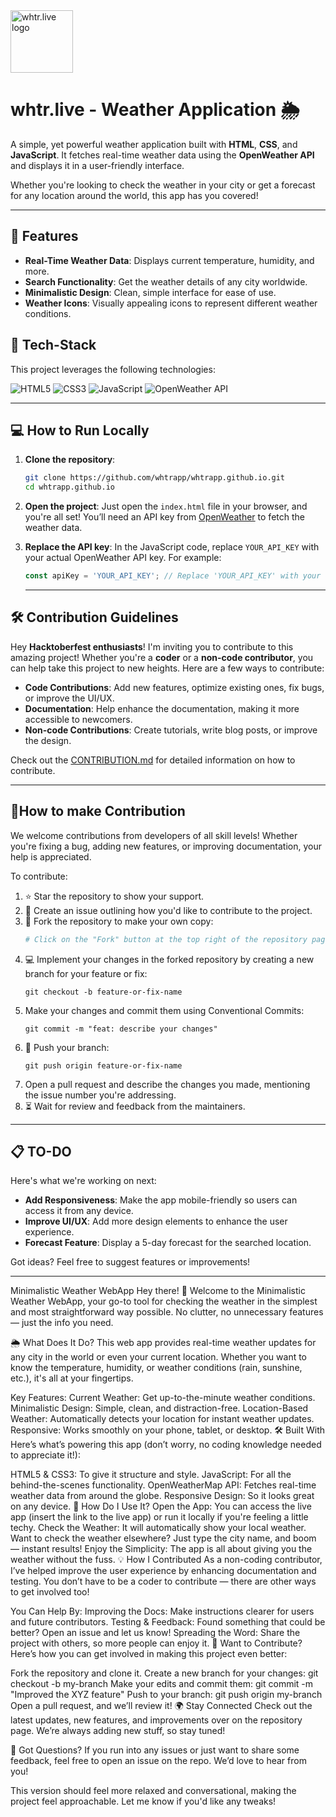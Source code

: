 <img src="https://whtrapp.github.io/img/logo.png" width="100px" alt="whtr.live logo"/>

# whtr.live - Weather Application 🌦️
A simple, yet powerful weather application built with **HTML**, **CSS**, and **JavaScript**. It fetches real-time weather data using the **OpenWeather API** and displays it in a user-friendly interface.

Whether you're looking to check the weather in your city or get a forecast for any location around the world, this app has you covered!

---

## 🌟 Features
- **Real-Time Weather Data**: Displays current temperature, humidity, and more.
- **Search Functionality**: Get the weather details of any city worldwide.
- **Minimalistic Design**: Clean, simple interface for ease of use.
- **Weather Icons**: Visually appealing icons to represent different weather conditions.
  
## 🚀 Tech-Stack
This project leverages the following technologies:

![HTML5](https://img.shields.io/badge/html5-%23E34F26.svg?style=for-the-badge&logo=html5&logoColor=white) 
![CSS3](https://img.shields.io/badge/css3-%231572B6.svg?style=for-the-badge&logo=css3&logoColor=white)
![JavaScript](https://img.shields.io/badge/javascript-F7DF1E?style=for-the-badge&logo=javascript&logoColor=#F7DF1E)
![OpenWeather API](https://img.shields.io/badge/api-OpenWeatherAPI-blue?style=for-the-badge&logo=api)

---
## 💻 How to Run Locally

1. **Clone the repository**:
   ```bash
   git clone https://github.com/whtrapp/whtrapp.github.io.git
   cd whtrapp.github.io
   ```
2. **Open the project**:
   Just open the `index.html` file in your browser, and you're all set! You’ll need an API key from [OpenWeather](https://openweathermap.org/) to fetch the weather data.

3. **Replace the API key**: 
   In the JavaScript code, replace `YOUR_API_KEY` with your actual OpenWeather API key. For example:

   ```javascript
   const apiKey = 'YOUR_API_KEY'; // Replace 'YOUR_API_KEY' with your OpenWeather API key
   ```
   ---

  ## 🛠️ Contribution Guidelines

Hey **Hacktoberfest enthusiasts**! I'm inviting you to contribute to this amazing project! Whether you're a **coder** or a **non-code contributor**, you can help take this project to new heights. Here are a few ways to contribute:

- **Code Contributions**: Add new features, optimize existing ones, fix bugs, or improve the UI/UX.
- **Documentation**: Help enhance the documentation, making it more accessible to newcomers.
- **Non-code Contributions**: Create tutorials, write blog posts, or improve the design.

Check out the [CONTRIBUTION.md](https://github.com/whtrapp/whtrapp.github.io/blob/main/CONTRIBUTING.md) for detailed information on how to contribute.

---
## 🤝How to make Contribution

We welcome contributions from developers of all skill levels! Whether you're fixing a bug, adding new features, or improving documentation, your help is appreciated. 

To contribute:

1. ⭐ Star the repository to show your support.
2. 📝 Create an issue outlining how you'd like to contribute to the project.
3. 🍴 Fork the repository to make your own copy:
   ```sh
   # Click on the "Fork" button at the top right of the repository page
4. 💻 Implement your changes in the forked repository by creating a new branch for your feature or fix:
   ```
   git checkout -b feature-or-fix-name
   ```
5. Make your changes and commit them using Conventional Commits:
   ```
   git commit -m "feat: describe your changes"
   ```
6. 🔄 Push your branch:
   ```
   git push origin feature-or-fix-name
   ```
7. Open a pull request and describe the changes you made, mentioning the issue number you're addressing.
8. ⏳ Wait for review and feedback from the maintainers.

---
   ## 📋 TO-DO

Here's what we're working on next:

- **Add Responsiveness**: Make the app mobile-friendly so users can access it from any device.
- **Improve UI/UX**: Add more design elements to enhance the user experience.
- **Forecast Feature**: Display a 5-day forecast for the searched location.

Got ideas? Feel free to suggest features or improvements!

---
Minimalistic Weather WebApp
Hey there! 👋 Welcome to the Minimalistic Weather WebApp, your go-to tool for checking the weather in the simplest and most straightforward way possible. No clutter, no unnecessary features — just the info you need.

🌦 What Does It Do?
This web app provides real-time weather updates for any city in the world or even your current location. Whether you want to know the temperature, humidity, or weather conditions (rain, sunshine, etc.), it's all at your fingertips.

Key Features:
Current Weather: Get up-to-the-minute weather conditions.
Minimalistic Design: Simple, clean, and distraction-free.
Location-Based Weather: Automatically detects your location for instant weather updates.
Responsive: Works smoothly on your phone, tablet, or desktop.
🛠 Built With
Here’s what’s powering this app (don’t worry, no coding knowledge needed to appreciate it!):

HTML5 & CSS3: To give it structure and style.
JavaScript: For all the behind-the-scenes functionality.
OpenWeatherMap API: Fetches real-time weather data from around the globe.
Responsive Design: So it looks great on any device.
🎯 How Do I Use It?
Open the App: You can access the live app (insert the link to the live app) or run it locally if you're feeling a little techy.
Check the Weather: It will automatically show your local weather. Want to check the weather elsewhere? Just type the city name, and boom — instant results!
Enjoy the Simplicity: The app is all about giving you the weather without the fuss.
💡 How I Contributed
As a non-coding contributor, I’ve helped improve the user experience by enhancing documentation and testing. You don’t have to be a coder to contribute — there are other ways to get involved too!

You Can Help By:
Improving the Docs: Make instructions clearer for users and future contributors.
Testing & Feedback: Found something that could be better? Open an issue and let us know!
Spreading the Word: Share the project with others, so more people can enjoy it.
🚀 Want to Contribute?
Here’s how you can get involved in making this project even better:

Fork the repository and clone it.
Create a new branch for your changes:
git checkout -b my-branch
Make your edits and commit them:
git commit -m "Improved the XYZ feature"
Push to your branch:
git push origin my-branch
Open a pull request, and we’ll review it!
🌍 Stay Connected
Check out the latest updates, new features, and improvements over on the repository page. We’re always adding new stuff, so stay tuned!

💬 Got Questions?
If you run into any issues or just want to share some feedback, feel free to open an issue on the repo. We’d love to hear from you!

This version should feel more relaxed and conversational, making the project feel approachable. Let me know if you'd like any tweaks!

